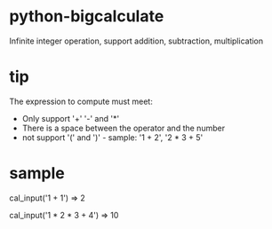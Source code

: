 # python-bigcalculate
Infinite integer operation, support addition, subtraction, multiplication
 
# tip
The expression to compute must meet:  
- Only support '+' '-' and '*'  
- There is a space between the operator and the number 
- not support '(' and ')'
- sample:  '1 + 2', '2 * 3 + 5'
  
# sample
cal_input('1 + 1')   =>   2

cal_input('1 * 2 * 3 + 4')   =>  10
  

